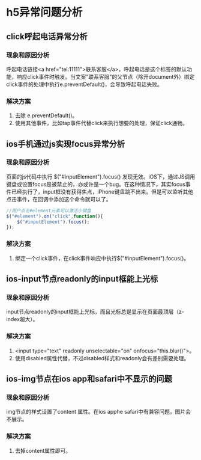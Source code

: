 # h5异常问题分析

## click呼起电话异常分析
### 现象和原因分析
呼起电话链接\<a href="tel:11111">联系客服\</a>，呼起电话是这个标签的默认功能，响应click事件时触发。当文案"联系客服"的父节点（除开document外）绑定click事件的处理中执行e.preventDefault()，会导致呼起电话失败。
### 解决方案
1. 去除 e.preventDefault()。 
2. 使用其他事件，比如tap事件代替click来执行想要的处理，保证click通畅。

  
## ios手机通过js实现focus异常分析
###  现象和原因分析
页面的js代码中执行 $("#inputElement").focus() 发现无效。iOS下，通过JS调用键盘或设置focus是被禁止的，亦或许是一个bug。在这种情况下，其实focus事件已经执行了，input框没有获得焦点，iPhone键盘跳不出来。但是可以监听其他点击事件，在回调中添加这个命令就可以了。
```javascript
//用户点击#element元素可以激活小键盘
$("#element").on("click",function(){
	$("#inputElement").focus();
});
```
### 解决方案
1. 绑定一个click事件，在click事件响应中执行$("#inputElement").focus()。
 
 
## ios-input节点readonly的input框能上光标
### 现象和原因分析
input节点readonly的input框能上光标，而且光标总是显示在页面最顶层（z-index超大）。
### 解决方案
1. \<input type="text" readonly unselectable="on" onfocus="this.blur()">。
2. 使用disabled属性代替，不过disabled样式和readonly会有差别需要处理。
 

## ios-img节点在ios app和safari中不显示的问题
### 现象和原因分析
img节点的样式设置了content 属性。在ios apphe safari中有兼容问题，图片会不展示。
### 解决方案
1. 去掉content属性即可。

	
